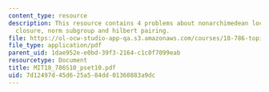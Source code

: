 ```yaml
---
content_type: resource
description: This resource contains 4 problems about nonarchimedean local field, algebraic
  closure, norm subgroup and hilbert pairing.
file: https://ol-ocw-studio-app-qa.s3.amazonaws.com/courses/18-786-topics-in-algebraic-number-theory-spring-2010/7d12497d45d625a584dd01360883a9dc_MIT18_786S10_pset10.pdf
file_type: application/pdf
parent_uid: 1dae952e-e0bd-39f3-2164-c1c0f7099eab
resourcetype: Document
title: MIT18_786S10_pset10.pdf
uid: 7d12497d-45d6-25a5-84dd-01360883a9dc
---
```

